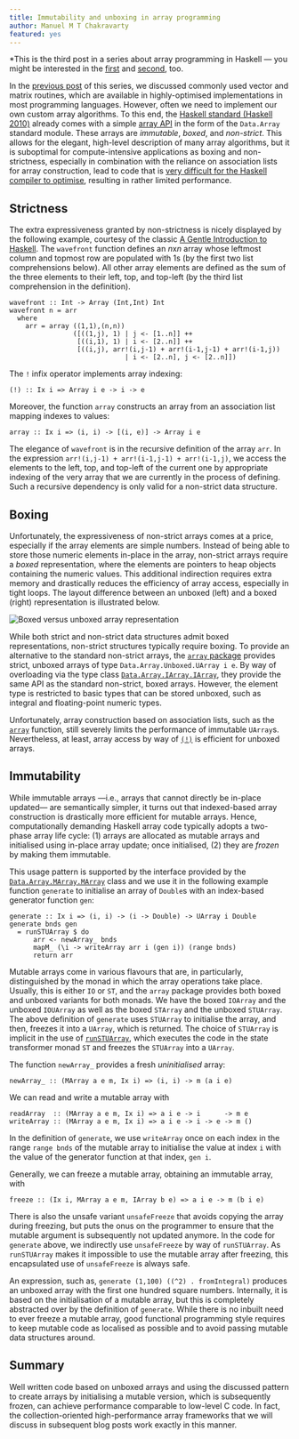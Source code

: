 ```yaml
---
title: Immutability and unboxing in array programming
author: Manuel M T Chakravarty
featured: yes
---
```


*This is the third post in a series about array programming in Haskell — you might be interested in the [first](http://www.tweag.io/posts/2017-08-09-array-programming-in-haskell.html) and [second](http://www.tweag.io/posts/2017-08-31-hmatrix.html), too.

In the [previous post](http://www.tweag.io/posts/2017-08-31-hmatrix.html) of this series, we discussed commonly used vector and matrix routines, which are available in highly-optimised implementations in most programming languages. However, often we need to implement our own custom array algorithms. To this end, the [Haskell standard (Haskell 2010)](https://www.haskell.org/onlinereport/haskell2010/) already comes with a simple [array API](https://www.haskell.org/onlinereport/haskell2010/haskellch14.html#x22-20100014) in the form of the `Data.Array` standard module. These arrays are *immutable*, *boxed*, and *non-strict*. This allows for the elegant, high-level description of many array algorithms, but it is suboptimal for compute-intensive applications as boxing and non-strictness, especially in combination with the reliance on association lists for array construction, lead to code that is [very difficult for the Haskell compiler to optimise](https://link.springer.com/chapter/10.1007/978-3-540-44833-4_2), resulting in rather limited performance.

## Strictness
The extra expressiveness granted by non-strictness is nicely displayed by the following example, courtesy of the classic [A Gentle Introduction to Haskell](https://www.haskell.org/tutorial/). The `wavefront` function defines an *n*x*n* array whose leftmost column and topmost row are populated with 1s (by the first two list comprehensions below). All other array elements are defined as the sum of the three elements to their left, top, and top-left (by the third list comprehension in the definition).

```
wavefront :: Int -> Array (Int,Int) Int
wavefront n = arr
  where
    arr = array ((1,1),(n,n))
                ([((1,j), 1) | j <- [1..n]] ++
                 [((i,1), 1) | i <- [2..n]] ++
                 [((i,j), arr!(i,j-1) + arr!(i-1,j-1) + arr!(i-1,j))
                             | i <- [2..n], j <- [2..n]])
```

The `!` infix operator implements array indexing:

```
(!) :: Ix i => Array i e -> i -> e
```

Moreover, the function `array` constructs an array from an association list mapping indexes to values:

```
array :: Ix i => (i, i) -> [(i, e)] -> Array i e
```

The elegance of `wavefront` is in the recursive definition of the array `arr`. In the expression `arr!(i,j-1) + arr!(i-1,j-1) + arr!(i-1,j)`, we access the elements to the left, top, and top-left of the current one by appropriate indexing of the very array that we are currently in the process of defining. Such a recursive dependency is only valid for a non-strict data structure.

## Boxing
Unfortunately, the expressiveness of non-strict arrays comes at a price, especially if the array elements are simple numbers. Instead of being able to store those numeric elements in-place in the array, non-strict arrays require a *boxed* representation, where the elements are pointers to heap objects containing the numeric values. This additional indirection requires extra memory and drastically reduces the efficiency of array access, especially in tight loops. The layout difference between an unboxed (left) and a boxed (right) representation is illustrated below.

<img title="Boxed versus unboxed array representation" alt="Boxed versus unboxed array representation" src="../img/posts/unboxed-vs-boxed.png" style="max-width: 100%;max-height: 100%;"></img>

While both strict and non-strict data structures admit boxed representations, non-strict structures typically require boxing. To provide an alternative to the standard non-strict arrays, the [`array` package](https://hackage.haskell.org/package/array) provides strict, unboxed arrays of type `Data.Array.Unboxed.UArray i e`. By way of overloading via the type class [`Data.Array.IArray.IArray`](https://hackage.haskell.org/package/array-0.5.2.0/docs/Data-Array-IArray.html#t:IArray), they provide the same API as the standard non-strict, boxed arrays. However, the element type is restricted to basic types that can be stored unboxed, such as integral and floating-point numeric types.

Unfortunately, array construction based on association lists, such as the [`array`](https://hackage.haskell.org/package/array-0.5.2.0/docs/Data-Array-IArray.html#v:array) function, still severely limits the performance of immutable `UArray`s. Nevertheless, at least, array access by way of [`(!)`](https://hackage.haskell.org/package/array-0.5.2.0/docs/Data-Array-IArray.html#v:-33-) is efficient for unboxed arrays.

## Immutability
While immutable arrays —i.e., arrays that cannot directly be in-place updated— are semantically simpler, it turns out that indexed-based array construction is drastically more efficient for mutable arrays. Hence, computationally demanding Haskell array code typically adopts a two-phase array life cycle: (1) arrays are allocated as mutable arrays and initialised using in-place array update; once initialised, (2) they are *frozen* by making them immutable.

This usage pattern is supported by the interface provided by the [`Data.Array.MArray.MArray`](https://hackage.haskell.org/package/array-0.5.2.0/docs/Data-Array-MArray.html#t:MArray) class and we use it in the following example function `generate` to initialise an array of `Double`s with an index-based generator function `gen`:

```
generate :: Ix i => (i, i) -> (i -> Double) -> UArray i Double
generate bnds gen
  = runSTUArray $ do
      arr <- newArray_ bnds
      mapM_ (\i -> writeArray arr i (gen i)) (range bnds)
      return arr
```

Mutable arrays come in various flavours that are, in particularly, distinguished by the monad in which the array operations take place. Usually, this is either `IO` or `ST`, and the `array` package provides both boxed and unboxed variants for both monads. We have the boxed `IOArray` and the unboxed `IOUArray` as well as the boxed `STArray` and the unboxed `STUArray`. The above definition of  `generate` uses `STUArray` to initialise the array, and then, freezes it into a `UArray`, which is returned. The choice of `STUArray` is implicit in the use of [`runSTUArray`](https://hackage.haskell.org/package/array-0.5.2.0/docs/Data-Array-ST.html#v:runSTUArray), which executes the code in the state transformer monad `ST` and freezes the `STUArray` into a `UArray`.

The function `newArray_` provides a fresh *uninitialised* array:

```
newArray_ :: (MArray a e m, Ix i) => (i, i) -> m (a i e)
```

We can read and write a mutable array with

```
readArray  :: (MArray a e m, Ix i) => a i e -> i      -> m e
writeArray :: (MArray a e m, Ix i) => a i e -> i -> e -> m ()
```

In the definition of `generate`, we use `writeArray` once on each index in the range `range bnds` of the mutable array to initialise the value at index `i` with the value of the generator function at that index, `gen i`.

Generally, we can freeze a mutable array, obtaining an immutable array, with

```
freeze :: (Ix i, MArray a e m, IArray b e) => a i e -> m (b i e)
```

There is also the unsafe variant `unsafeFreeze` that avoids copying the array during freezing, but puts the onus on the programmer to ensure that the mutable argument is subsequently not updated anymore. In the code for `generate` above, we indirectly use `unsafeFreeze` by way of `runSTUArray`.  As `runSTUArray` makes it impossible to use the mutable array after freezing, this encapsulated use of `unsafeFreeze` is always safe.

An expression, such as, `generate (1,100) ((^2) . fromIntegral)` produces an unboxed array with the first one hundred square numbers. Internally, it is based on the initialisation of a mutable array, but this is completely abstracted over by the definition of `generate`. While there is no inbuilt need to ever freeze a mutable array, good functional programming style requires to keep mutable code as localised as possible and to avoid passing mutable data structures around.

## Summary
Well written code based on unboxed arrays and using the discussed pattern to create arrays by initialising a mutable version, which is subsequently frozen, can achieve performance comparable to low-level C code. In fact, the collection-oriented high-performance array frameworks that we will discuss in subsequent blog posts work exactly in this manner.

